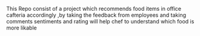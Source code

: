 This Repo consist of a project which recommends food items in office cafteria accordingly ,by taking the feedback from employees and taking comments sentiments and rating will help chef to understand which food is more likable
